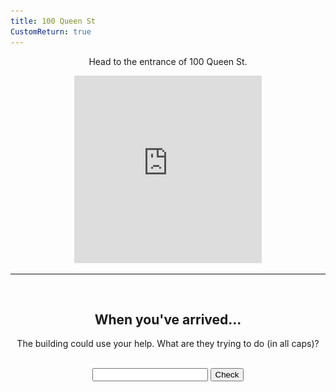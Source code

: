 ```yaml
---
title: 100 Queen St
CustomReturn: true
---
```


<div style="text-align:center">
  <p align="center">
    Head to the entrance of 100 Queen St. 
  </p>
</div>

<div style="text-align:center">
<iframe src="https://www.google.com/maps/embed?pb=!1m18!1m12!1m3!1d700.0799086026825!2d-75.69821317077718!3d45.42183699869379!2m3!1f0!2f0!3f0!3m2!1i1024!2i768!4f13.1!3m3!1m2!1s0x0%3A0x0!2zNDXCsDI1JzE4LjYiTiA3NcKwNDEnNTEuNiJX!5e0!3m2!1sen!2sca!4v1535960761311" width="300" height="300" frameborder="0" style="border:0" allowfullscreen></iframe>
</div>
  
<hr>
  
<br>
<div style="text-align:center">
  <p align="center">
    <h2>When you've arrived...</h2>
    The building could use your help. What are they trying to do (in all caps)?
  </p>
</div>
<br>

<div style="text-align:center">
  <form id="FirstQ" onSubmit="dogs(); return false;">
    <input type="text" id="answer" name="user_name" />
    <input type="button" value="Check" onclick="dogs(); return false;" />
  </form>
</div>

<div style="text-align:center">
  <p id="demo"></p>
</div>

<div id="FirstAnswer" style="display: none; text-align:center">
  <hr>
  <br>
  <h2>A closer look</h2>
  <img id="imgFirstAnswer" src="none.jpg" height="534" width="300">
  <p id="fa_txt"></p>
  <br>
</div>  

<div id="SecondAnswer" style="display: none; text-align:center">
  <hr>
  <br>
  <h2>The last step</h2>
  Find your gentleman friend and say to him the magical phrase:
  <br>
  <b>
  <p id="DecodedMessage" style="color:rgb(43, 215, 215);font-size:22px"></p>
  </b>
  <br>
</div>  

<script src = "/7571101397556063/htools.js"></script>

<script>
  var img_fa  = "IMAG0210.jpg"
  var h_fa    = 272097336888563200000
  var h_sa    = 8246959407606339000
  
  function dogs() {
      var text = document.getElementById("FirstQ").elements[0].value;
      var HashResult = lazyHash(text);
      //text = text + "<br>" + HashResult;

      setCookie("loc3_FirstAnswerCookie", text, 365)
      //document.getElementById("demo").innerHTML = text;

    if (HashResult == h_fa) 
    {
      document.getElementById("demo").innerHTML = "Success!";
      document.getElementById("imgFirstAnswer").src = f(img_fa);
      document.getElementById("fa_txt").innerHTML = A_Decode("HNqaqzhnp4wxwsump4wwtbwsfvrvp4sxtgqzujhnp4hnazp4hnqatbp4fvwsumqahnp4azynp4hnqatbp4wxjmwstgrvwsujump4tbujhnfvqzujectbp4tgazazrfgbp4sxfvtbhnhnrrp4gbjmgbsxwsecwsazjmgbp4hnazp4yhtb......p4WSp4wwazujrvtbfvp4wsynp4hnqatbfvtb''gbp4qzujrrhnqawsujump4wwtbwsfvrvp4gbwshnhnwsujump4wsujp4hnqaqzhnp4hnqawsujum??");
      document.getElementById("FirstAnswer").style.display = "block";
    }
    else if (HashResult == 210726503048)
    {
      alert("Reset!");
      setCookie("loc3_SecondAnswerCookie", "", 365);
    }
    else 
    {
      document.getElementById("demo").innerHTML = "Try again :( <br> (Your last try was: \"" + text + "\")";
      document.getElementById("FirstAnswer").style.display = "none";
      document.getElementById("SecondAnswer").style.display = "none";
    }
  }

  function f(ta) {
   //Cheater!!
   //alert("/" + parseInt((lazyHash("1510129177")-lazyHash("crumblies") + 31)/1000000000) + "/" + ta);
   return "/" + parseInt((lazyHash("1510129177")-lazyHash("crumblies") + 31)/1000000000) + "/" + ta;
  } 

  function lazyHash(InString) {
      var hash = 5381;
      for(var i = 0; i < InString.length; i++)
      {
         hash = hash*33 + InString.charCodeAt(i);
      }
      return hash;
  }

  function setCookie(cname, cvalue, exdays) {
      var d = new Date();
      d.setTime(d.getTime() + (exdays * 24 * 60 * 60 * 1000));
      var expires = "expires="+d.toUTCString();
      document.cookie = cname + "=" + cvalue + ";" + expires + ";path=/";
  }

  function getCookie(cname) {
      var name = cname + "=";
      var ca = document.cookie.split(';');
      for(var i = 0; i < ca.length; i++) {
          var c = ca[i];
          while (c.charAt(0) == ' ') {
              c = c.substring(1);
          }
          if (c.indexOf(name) == 0) {
              return c.substring(name.length, c.length);
          }
      }
      return "";
  }

  function getParameterByName(name) {
      name = name.replace(/[\[]/, "\\[").replace(/[\]]/, "\\]");
      var regex = new RegExp("[\\?&]" + name + "=([^&#]*)"),
          results = regex.exec(location.search);
      return results === null ? "" : decodeURIComponent(results[1].replace(/\+/g, " "));
  }

  /////////////
  /////////////

  var PreviousFirstAnswer = getCookie("loc3_FirstAnswerCookie");
  if (lazyHash(PreviousFirstAnswer) == h_fa)
  {
    document.getElementById("FirstQ").elements[0].value = PreviousFirstAnswer;
    document.getElementById("demo").innerHTML = "Success!";
    document.getElementById("imgFirstAnswer").src = f(img_fa);
    document.getElementById("fa_txt").innerHTML = A_Decode("HNqaqzhnp4wxwsump4wwtbwsfvrvp4sxtgqzujhnp4hnazp4hnqatbp4fvwsumqahnp4azynp4hnqatbp4wxjmwstgrvwsujump4tbujhnfvqzujectbp4tgazazrfgbp4sxfvtbhnhnrrp4gbjmgbsxwsecwsazjmgbp4hnazp4yhtb......p4WSp4wwazujrvtbfvp4wsynp4hnqatbfvtb''gbp4qzujrrhnqawsujump4wwtbwsfvrvp4gbwshnhnwsujump4wsujp4hnqaqzhnp4hnqawsujum??");
    document.getElementById("FirstAnswer").style.display = "block";
  }

  var SecondAnswer = getParameterByName("sa")
  var PreviousSecondAnswer = getCookie("loc3_SecondAnswerCookie");
  if (lazyHash(SecondAnswer) == h_sa)
    {setCookie("loc3_SecondAnswerCookie", SecondAnswer, 365); LoadAll();} 
  else if (lazyHash(PreviousSecondAnswer) == h_sa)
    {LoadAll();}

  function LoadAll(){
    document.getElementById("demo").innerHTML = "Success!";
    document.getElementById("imgFirstAnswer").src = f(img_fa);
    document.getElementById("fa_txt").innerHTML = A_Decode("HNqaqzhnp4wxwsump4wwtbwsfvrvp4sxtgqzujhnp4hnazp4hnqatbp4fvwsumqahnp4azynp4hnqatbp4wxjmwstgrvwsujump4tbujhnfvqzujectbp4tgazazrfgbp4sxfvtbhnhnrrp4gbjmgbsxwsecwsazjmgbp4hnazp4yhtb......p4WSp4wwazujrvtbfvp4wsynp4hnqatbfvtb''gbp4qzujrrhnqawsujump4wwtbwsfvrvp4gbwshnhnwsujump4wsujp4hnqaqzhnp4hnqawsujum??");
    document.getElementById("FirstAnswer").style.display = "block";

    document.getElementById("SecondAnswer").style.display = "block";
    document.getElementById("DecodedMessage").innerHTML = A_Decode("WS''yhp4ectgtbqqtbfvp4qzgbp4qatbtgtg");
  }

</script>

